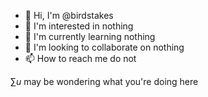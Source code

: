 - 👋 Hi, I'm @birdstakes
- 👀 I'm interested in nothing
- 🌱 I'm currently learning nothing
- 💞️ I'm looking to collaborate on nothing
- 📫 How to reach me do not

$\sum u$ may be wondering what you're doing here

<!---
birdstakes/birdstakes is a ✨ special ✨ repository because its `README.md` (this file) appears on your GitHub profile.
You can click the Preview link to take a look at your changes.
--->
